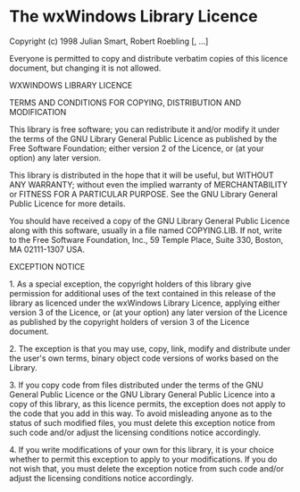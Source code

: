 # The wxWindows Library Licence

Copyright (c) 1998 Julian Smart, Robert Roebling \[, ...\]

Everyone is permitted to copy and distribute verbatim copies
of this licence document, but changing it is not allowed.

WXWINDOWS LIBRARY LICENCE
  
TERMS AND CONDITIONS FOR COPYING, DISTRIBUTION AND MODIFICATION

This library is free software; you can redistribute it and/or modify it
under the terms of the GNU Library General Public Licence as published by
the Free Software Foundation; either version 2 of the Licence, or (at
your option) any later version.

This library is distributed in the hope that it will be useful, but
WITHOUT ANY WARRANTY; without even the implied warranty of
MERCHANTABILITY or FITNESS FOR A PARTICULAR PURPOSE. See the GNU Library
General Public Licence for more details.

You should have received a copy of the GNU Library General Public Licence
along with this software, usually in a file named COPYING.LIB. If not,
write to the Free Software Foundation, Inc., 59 Temple Place, Suite 330,
Boston, MA 02111-1307 USA.

EXCEPTION NOTICE

1\. As a special exception, the copyright holders of this library give
permission for additional uses of the text contained in this release of
the library as licenced under the wxWindows Library Licence, applying
either version 3 of the Licence, or (at your option) any later version of
the Licence as published by the copyright holders of version 3 of the
Licence document.

2\. The exception is that you may use, copy, link, modify and distribute
under the user's own terms, binary object code versions of works based
on the Library.

3\. If you copy code from files distributed under the terms of the GNU
General Public Licence or the GNU Library General Public Licence into a
copy of this library, as this licence permits, the exception does not
apply to the code that you add in this way. To avoid misleading anyone as
to the status of such modified files, you must delete this exception
notice from such code and/or adjust the licensing conditions notice
accordingly.

4\. If you write modifications of your own for this library, it is your
choice whether to permit this exception to apply to your modifications. 
If you do not wish that, you must delete the exception notice from such
code and/or adjust the licensing conditions notice accordingly.
